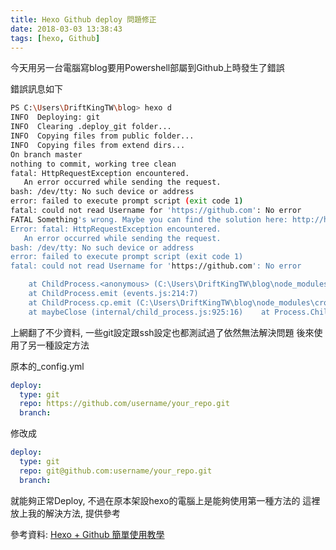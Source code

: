 ```yaml
---
title: Hexo Github deploy 問題修正
date: 2018-03-03 13:38:43
tags: [hexo, Github]
---
```


今天用另一台電腦寫blog要用Powershell部屬到Github上時發生了錯誤

錯誤訊息如下
```bash
PS C:\Users\DriftKingTW\blog> hexo d
INFO  Deploying: git
INFO  Clearing .deploy_git folder...
INFO  Copying files from public folder...
INFO  Copying files from extend dirs...
On branch master
nothing to commit, working tree clean
fatal: HttpRequestException encountered.
   An error occurred while sending the request.
bash: /dev/tty: No such device or address
error: failed to execute prompt script (exit code 1)
fatal: could not read Username for 'https://github.com': No error
FATAL Something's wrong. Maybe you can find the solution here: http://hexo.io/docs/troubleshooting.html
Error: fatal: HttpRequestException encountered.
   An error occurred while sending the request.
bash: /dev/tty: No such device or address
error: failed to execute prompt script (exit code 1)
fatal: could not read Username for 'https://github.com': No error

    at ChildProcess.<anonymous> (C:\Users\DriftKingTW\blog\node_modules\hexo-util\lib\spawn.js:37:17)    at emitTwo (events.js:126:13)
    at ChildProcess.emit (events.js:214:7)
    at ChildProcess.cp.emit (C:\Users\DriftKingTW\blog\node_modules\cross-spawn\lib\enoent.js:40:29)
    at maybeClose (internal/child_process.js:925:16)    at Process.ChildProcess._handle.onexit (internal/child_process.js:209:5)
```

上網翻了不少資料, 一些git設定跟ssh設定也都測試過了依然無法解決問題
後來使用了另一種設定方法

原本的_config.yml
```yaml
deploy: 
  type: git
  repo: https://github.com/username/your_repo.git
  branch: 
```

修改成
```yaml
deploy: 
  type: git
  repo: git@github.com:username/your_repo.git
  branch: 
```

就能夠正常Deploy, 不過在原本架設hexo的電腦上是能夠使用第一種方法的
這裡放上我的解決方法, 提供參考

參考資料:
[Hexo + Github 簡單使用教學](https://wwssllabcd.github.io/blog/2014/12/22/how-to-install-hexo/#%E6%8A%8A-Blog-%E6%94%BE%E5%9C%A8-Github-%E4%B8%8A)